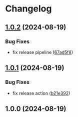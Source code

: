 # Changelog

## [1.0.2](https://github.com/soanvig/txsm/compare/v1.0.1...v1.0.2) (2024-08-19)


### Bug Fixes

* fix release pipeline ([67ad5f8](https://github.com/soanvig/txsm/commit/67ad5f8ef779958bb3a64d976b1aae66c27c8a8d))

## [1.0.1](https://github.com/soanvig/txsm/compare/v1.0.0...v1.0.1) (2024-08-19)


### Bug Fixes

* fix release action ([b21e392](https://github.com/soanvig/txsm/commit/b21e392935d6d4bad57e3e6bc6d94c2f18c7dbae))

## 1.0.0 (2024-08-19)
